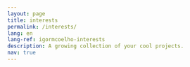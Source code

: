 ```yaml
---
layout: page
title: interests
permalink: /interests/
lang: en
lang-ref: igormcoelho-interests
description: A growing collection of your cool projects.
nav: true
---
```


